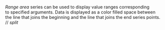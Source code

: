 _Range area_ series can be&nbsp;used to&nbsp;display value ranges corresponding to&nbsp;specified arguments. Data is&nbsp;displayed as&nbsp;a&nbsp;color filled space between the line that joins the beginning and the line that joins the end series points.
// _split_